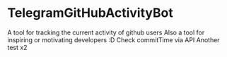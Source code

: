 # TelegramGitHubActivityBot
A tool for tracking the current activity of github users
Also a tool for inspiring or motivating developers :D
Check commitTime via API
Another test x2